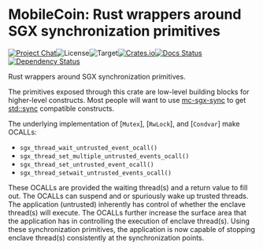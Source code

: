 # MobileCoin: Rust wrappers around SGX synchronization primitives

[![Project Chat][chat-image]][chat-link]<!--
-->![License][license-image]<!--
-->![Target][target-image]<!--
-->[![Crates.io][crate-image]][crate-link]<!--
-->[![Docs Status][docs-image]][docs-link]<!--
-->[![Dependency Status][deps-image]][deps-link]

Rust wrappers around SGX synchronization primitives.

The primitives exposed through this crate are low-level building blocks for
higher-level constructs. Most people will want to use
[mc-sgx-sync](https://docs.rs/mc-sgx-sync/latest/mc_sgx_sync/) to get
[std::sync](https://doc.rust-lang.org/std/sync/) compatible constructs.

The underlying implementation of [`Mutex`], [`RwLock`], and [`Condvar`] make
OCALLs:

- `sgx_thread_wait_untrusted_event_ocall()`
- `sgx_thread_set_multiple_untrusted_events_ocall()`
- `sgx_thread_set_untrusted_event_ocall()`
- `sgx_thread_setwait_untrusted_events_ocall()`

These OCALLs are provided the waiting thread(s) and a return value to fill out.
The OCALLs can suspend and or spuriously wake up trusted threads. The
application (untrusted) inherently has control of whether the enclave thread(s)
will execute. The OCALLs further increase the surface area that the application
has in controlling the execution of enclave thread(s). Using these
synchronization primitives, the application is now capable of stopping enclave
thread(s) consistently at the synchronization points.

[chat-image]: https://img.shields.io/discord/844353360348971068?style=flat-square
[chat-link]: https://mobilecoin.chat
[license-image]: https://img.shields.io/crates/l/mc-sgx-tstdc?style=flat-square
[target-image]: https://img.shields.io/badge/target-sgx-red?style=flat-square
[crate-image]: https://img.shields.io/crates/v/mc-sgx-tstdc.svg?style=flat-square
[crate-link]: https://crates.io/crates/mc-sgx-tstdc
[docs-image]: https://img.shields.io/docsrs/mc-sgx-tstdc?style=flat-square
[docs-link]: https://docs.rs/crate/mc-sgx-tstdc
[deps-image]: https://deps.rs/crate/mc-sgx-tstdc/0.9.0/status.svg?style=flat-square
[deps-link]: https://deps.rs/crate/mc-sgx-tstdc/0.9.0
